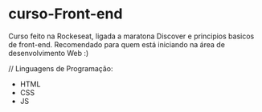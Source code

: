 # curso-Front-end
Curso feito na Rockeseat, ligada a maratona Discover e principios basicos de front-end. Recomendado para quem está iniciando na área de desenvolvimento Web :)

// Linguagens de Programação:

*  HTML
*  CSS
*   JS
